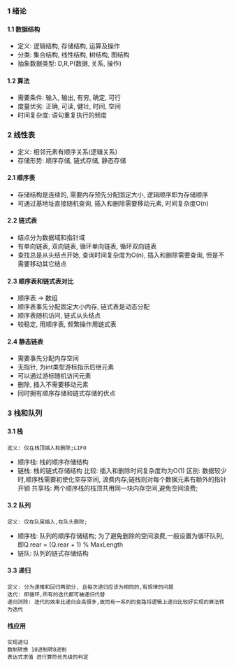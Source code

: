 ### 1 绪论

#### 1.1 数据结构
* 定义: 逻辑结构, 存储结构, 运算及操作
* 分类: 集合结构, 线性结构, 树结构, 图结构
* 抽象数据类型: D,R,P(数据, 关系, 操作)

#### 1.2 算法
* 需要条件: 输入, 输出, 有穷, 确定, 可行
* 度量优劣: 正确, 可读, 健壮, 时间, 空间
* 时间复杂度: 语句重复执行的频度

### 2 线性表
* 定义: 相邻元素有顺序关系(逻辑关系)
* 存储形势: 顺序存储, 链式存储, 静态存储

#### 2.1 顺序表
* 存储结构是连续的, 需要内存预先分配固定大小, 逻辑顺序即为存储顺序
* 可通过基地址直接随机查询, 插入和删除需要移动元素, 时间复杂度O(n)

#### 2.2 链式表
* 结点分为数据域和指针域
* 有单向链表, 双向链表, 循环单向链表, 循环双向链表
* 查找总是从头结点开始, 查询时间复杂度为O(n), 插入和删除需要查询, 但是不需要移动其它结点

#### 2.3 顺序表和链式表对比
* 顺序表 -> 数组
* 顺序表事先分配固定大小内存, 链式表是动态分配
* 顺序表随机访问, 链式从头结点
* 较稳定, 用顺序表, 频繁操作用链式表

#### 2.4 静态链表
* 需要事先分配内存空间
* 无指针, 为int类型游标指示后继元素
* 可以通过游标随机访问元素
* 删除, 插入不需要移动元素
* 同时拥有顺序存储和链式存储的优点

### 3 栈和队列

#### 3.1 栈
    定义: 仅在栈顶插入和删除;LIFO
* 顺序栈: 栈的顺序存储结构
* 链栈: 栈的链式存储结构
    比较: 插入和删除时间复杂度均为O(1)
    区别: 数据较少时,顺序栈需要初使化空存空间, 浪费内存;链栈则对每个数据元素有额外的指针开销
    共享栈: 两个顺序栈的栈顶共用同一块内存空间,避免空间浪费;

#### 3.2 队列
    定义: 仅在队尾插入,在队头删除;
* 顺序栈: 队列的顺序存储结构;
    为了避免删除的空间浪费,一般设置为循环队列,即Q.rear = (Q.rear + 1) % MaxLength
* 链队: 队列的链式存储结构

#### 3.3 递归
    定义: 分为递推和回归两部分, 且每次递归应该为相同的,有规律的问题
    迭代: 即循环,所有的迭代都可被递归代替
    递归消除: 迭代的效率比递归会高很多,故而有一系列的套路将逻辑上递归比较好实现的算法转为迭代

#### 栈应用
    实现递归
    数制转换 10进制转8进制
    表达式求值 进行算符优先级的判定


